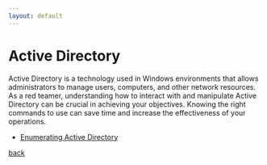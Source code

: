 ```yaml
---
layout: default
---
```


# Active Directory
Active Directory is a technology used in Windows environments that allows administrators to manage users, computers, and other network resources. As a red teamer, understanding how to interact with and manipulate Active Directory can be crucial in achieving your objectives. Knowing the right commands to use can save time and increase the effectiveness of your operations.

* [Enumerating Active Directory](/docs/AD/enumeration.html)

[back](/index.html)
